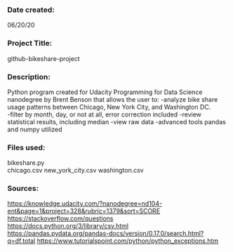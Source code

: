 ### Date created:
06/20/20


### Project Title:
github-bikeshare-project


### Description:
Python program created for Udacity Programming for Data Science nanodegree
by Brent Benson that allows the user to:
-analyze bike share usage patterns between Chicago, New York City,
and Washington DC.  
-filter by month, day, or not at all, error correction included
-review statistical results, including median
-view raw data
-advanced tools pandas and numpy utilized

### Files used:
bikeshare.py  
chicago.csv
new_york_city.csv
washington.csv  


### Sources:
https://knowledge.udacity.com/?nanodegree=nd104-ent&page=1&project=328&rubric=1379&sort=SCORE
https://stackoverflow.com/questions
https://docs.python.org/3/library/csv.html  
https://pandas.pydata.org/pandas-docs/version/0.17.0/search.html?q=df.total
https://www.tutorialspoint.com/python/python_exceptions.htm

